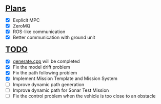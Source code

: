<summary><b><u><font size="5">Plans</font></u></b></summary>

- [x] Explicit MPC
- [x] ZeroMQ 
- [x] ROS-like communication
- [x] Better communication with ground unit

<summary><b><u><font size="5">TODO</font></u></b></summary>

- [x] [generate.cpp](Test/Model/generate.cpp) will be completed
- [x] Fix the model drift problem
- [x] Fix the path following problem
- [x] Implement Mission Template and Mission System
- [ ] Improve dynamic path generation
- [ ] Improve dynamic path for Sonar Test Mission
- [ ] Fix the control problem when the vehicle is too close to an obstacle
